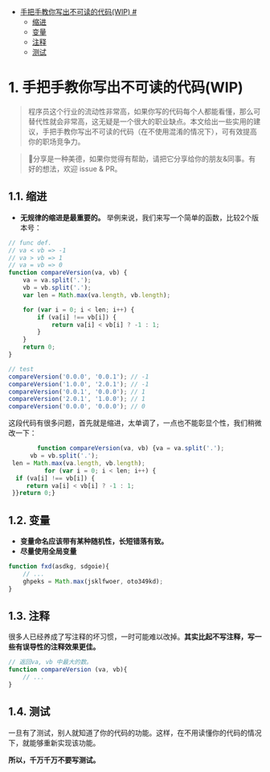 <!-- TOC -->

- [手把手教你写出不可读的代码(WIP) #](#1-手把手教你写出不可读的代码(WIP)#)
  - [缩进](#11-缩进)
  - [变量](#12-变量)
  - [注释](#13-注释)
  - [测试](#14-测试)

<!-- /TOC -->



<a id="toc_anchor" name="#1-手把手教你写出不可读的代码(WIP)#"></a>

# 1. 手把手教你写出不可读的代码(WIP) #
> 程序员这个行业的流动性非常高，如果你写的代码每个人都能看懂，那么可替代性就会非常高，这无疑是一个很大的职业缺点。本文给出一些实用的建议，手把手教你写出不可读的代码（在不使用混淆的情况下），可有效提高你的职场竞争力。

> 💚分享是一种美德，如果你觉得有帮助，请把它分享给你的朋友&同事。有好的想法，欢迎 issue & PR。



<a id="toc_anchor" name="#11-缩进"></a>

## 1.1. 缩进
+ **无规律的缩进是最重要的。** 举例来说，我们来写一个简单的函数，比较2个版本号：
```js
// func def.
// va < vb => -1
// va > vb => 1
// va = vb => 0
function compareVersion(va, vb) {
    va = va.split('.');
    vb = vb.split('.');
    var len = Math.max(va.length, vb.length);

    for (var i = 0; i < len; i++) {
        if (va[i] !== vb[i]) {
            return va[i] < vb[i] ? -1 : 1;
        }
    }
    return 0;
}

// test
compareVersion('0.0.0', '0.0.1'); // -1
compareVersion('1.0.0', '2.0.1'); // -1
compareVersion('0.0.1', '0.0.0'); // 1
compareVersion('2.0.1', '1.0.0'); // 1
compareVersion('0.0.0', '0.0.0'); // 0

```
这段代码有很多问题，首先就是缩进，太单调了，一点也不能彰显个性，我们稍微改一下：

```js
        function compareVersion(va, vb) {va = va.split('.');
      vb = vb.split('.');
 len = Math.max(va.length, vb.length);
          for (var i = 0; i < len; i++) {
  if (va[i] !== vb[i]) {
     return va[i] < vb[i] ? -1 : 1;
 }}return 0;}
```

<a id="toc_anchor" name="#12-变量"></a>

## 1.2. 变量
+ **变量命名应该带有某种随机性，长短错落有致。**
+ **尽量使用全局变量**
```js
function fxd(asdkg, sdgoie){
    // ...
    ghpeks = Math.max(jsklfwoer, oto349kd);
}
```

<a id="toc_anchor" name="#13-注释"></a>

## 1.3. 注释
很多人已经养成了写注释的坏习惯，一时可能难以改掉。**其实比起不写注释，写一些有误导性的注释效果更佳。**
```js
// 返回va, vb 中最大的数。
function compareVersion (va, vb){
    // ...
}
```

<a id="toc_anchor" name="#14-测试"></a>

## 1.4. 测试
一旦有了测试，别人就知道了你的代码的功能。这样，在不用读懂你的代码的情况下，就能够重新实现该功能。

**所以，千万千万不要写测试。**
